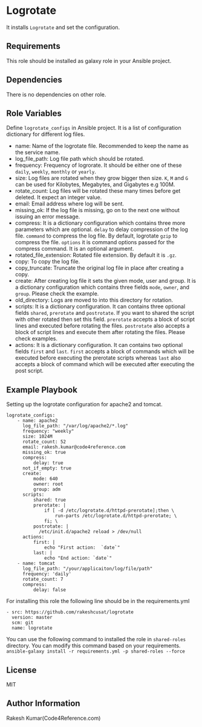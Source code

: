 Logrotate
=========

It installs `Logrotate` and set the configuration.

Requirements
------------

This role should be installed as galaxy role in your Ansible project.

Dependencies
------------

There is no dependencies on other role.

Role Variables
--------------
Define `logrotate_configs` in Ansible project. It is a list of configuration dictionary for different log files.

* name: Name of the logrotate file. Recommended to keep the name as the service name.
* log_file_path: Log file path which should be rotated.
* frequency: Frequency of logrorate. It should be either one of these `daily`, `weekly`, `monthly` or `yearly`.
* size: Log files are rotated when they grow bigger then size. `K`, `M` and `G` can be used for Kilobytes, Megabytes, and Gigabytes e.g 100M.  
* rotate_count: Log files will be rotated these many times before get deleted. It expect an integer value.
* email: Email address where log will be sent.
* missing_ok:  If the log file is missing, go on to the next one without issuing an error message.
* compress: It is a dictionary configuration which contains three more parameters which are optional. `delay` to delay compression of the log file. `command` to compress the log file. By default, logrotate `gzip` to compress the file. `options` it is command options passed for the compress command. It is an optional argument.
* rotated_file_extension: Rotated file extension. By default it is `.gz`.
* copy: To copy the log file.
* copy_truncate: Truncate the original log file in place after creating a copy.
* create: After creating log file it sets the given mode, user and group. It is a dictionary configuration which contains three fields `mode`, `owner`, and `group`. Please check the example.
* old_directory: Logs are moved to into this directory for rotation.
* scripts: It is a dictionary configuration. It can contains three optional fields `shared`, `prerotate` and `postrotate`. If you want to shared the script with other rotated then set this field. `prerotate` accepts a block of script lines and executed before rotating the files. `postrotate` also accepts a block of script lines and execute them after rotating the files. Please check examples.
* actions: It is a dictionary configuration. It can contains two optional fields `first` and `last`. `first` accepts a block of commands which will be executed before executing the prerotate scripts whereas `last` also accepts a block of command which will be executed after executing the post script.

Example Playbook
----------------

Setting up the logrotate configuration for apache2 and tomcat.
    
    logrotate_configs:
        - name: apache2
          log_file_path: "/var/log/apache2/*.log"
          frequency: "weekly"
          size: 1024M
          rotate_count: 52
          email: rakesh.kumar@code4reference.com
          missing_ok: true
          compress:
              delay: true
          not_if_empty: true
          create:
              mode: 640
              owner: root
              group: adm
          scripts:
              shared: true
              prerotate: |
                  if [ -d /etc/logrotate.d/httpd-prerotate];then \
                      run-parts /etc/logrotate.d/httpd-prerotate; \
                  fi; \
              postrotate: |
                /etc/init.d/apache2 reload > /dev/null
          actions:
              first: |
                  echo "First action:  `date`"
              last: |
                  echo "End action: `date`"
        - name: tomcat
          log_file_path: "/your/applicaiton/log/file/path"
          frequency: 'daily'
          rotate_count: 7
          compress:
              delay: false

For installing this role the following line should be in the requirements.yml

    - src: https://github.com/rakeshcusat/logrotate
      version: master
      scm: git
      name: logrotate
You can use the following command to installed the role in `shared-roles` directory. You can modify this command based on your requirements.
     `ansible-galaxy install -r requirements.yml -p shared-roles --force`

License
-------

MIT

Author Information
------------------

Rakesh Kumar(Code4Reference.com)
